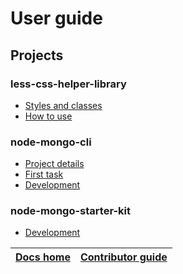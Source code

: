 # User guide

## Projects
### less-css-helper-library
* [Styles and classes](https://github.com/code-collabo/docs/blob/main/user-guide/less-css-helper-library/styles-and-classes.md)
* [How to use](https://github.com/code-collabo/docs/blob/main/user-guide/less-css-helper-library/how-to-use.md)

### node-mongo-cli

* [Project details](https://github.com/code-collabo/docs/blob/main/contributor-guide/node-mongo-cli/project-details.md)
* [First task](https://github.com/code-collabo/docs/blob/main/contributor-guide/node-mongo-cli/first-task.md)
* [Development](https://github.com/code-collabo/docs/blob/main/contributor-guide/node-mongo-cli/development.md)

### node-mongo-starter-kit

* [Development](https://github.com/code-collabo/docs/blob/main/contributor-guide/node-mongo-starter-kit/development.md)

|[Docs home](https://github.com/code-collabo/docs)|[Contributor guide](https://github.com/code-collabo/docs/tree/main/contributor-guide)|
|---|---|
